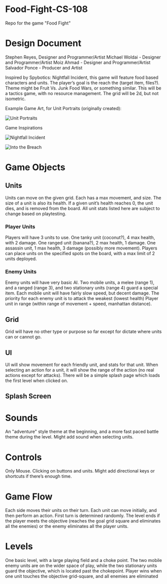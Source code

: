 # Food-Fight-CS-108
Repo for the game "Food Fight"

# Design Document
Stephen Reyes, Designer and Programmer/Artist
Michael Woldai - Designer and Programmer/Artist
Moiz Ahmad - Designer and Programmer/Artist
Salvador Ponce - Producer and Artist 

Inspired by Spybotics: Nightfall Incident, this game will feature food based characters and units. The player’s goal is the reach the (target item, files?). Theme might be Fruit Vs. Junk Food Wars, or something similar. This will be a tactics game, with no resource management. The grid will be 2d, but not isometric.

Example Game Art, for Unit Portraits (originally created):

![Unit Portraits](/Art/example-food.png)

Game Inspirations

![Nightfall Incident](https://static1.squarespace.com/static/579b8aa26b8f5b8f49605c96/5962ca3db11be1777323652c/5962ca3ebf629a39ce07681d/1499646527610/SpyboticsTheNightfallIncident.jpg?format=750w)

![Into the Breach](https://subsetgames.com/img/itb/ITB_ss_1.png)
# Game Objects
## Units
Units can move on the given grid. Each has a max movement, and size. The size of a unit is also its health. If a given unit’s health reaches 0, the unit dies, and is removed from the board. All unit stats listed here are subject to change based on playtesting.

### Player Units
Players will have 3 units to use. One tanky unit (coconut?), 4 max health, with 2 damage. One ranged unit (banana?), 2 max health, 1 damage. One assassin unit, 1 max health, 3 damage (possibly more movement). Players can place units on the specified spots on the board, with a max limit of 2 units deployed.

### Enemy Units
Enemy units will have very basic AI. Two mobile units, a melee (range 1), and a ranged (range 3), and two stationary units (range 4) guard a special item. Each mobile unit will have fairly slow speed, but decent damage. The priority for each enemy unit is to attack the weakest (lowest health) Player unit in range (within range of movement + speed, manhattan distance).

## Grid
Grid will have no other type or purpose so far except for dictate where units can or cannot go.

## UI
UI will show movement for each friendly unit, and stats for that unit. When selecting an action for a unit, it will show the range of the action (no real actions except for attacks). There will be a simple splash page which loads the first level when clicked on. 

## Splash Screen
# Sounds
An "adventure" style theme at the beginning, and a more fast paced battle theme during the level. Might add sound when selecting units.
# Controls
Only Mouse. Clicking on buttons and units. Might add directional keys or shortcuts if there’s enough time.
# Game Flow
Each side moves their units on their turn. Each unit can move initially, and then perform an action. First turn is determined randomly. The level ends if the player meets the objective (reaches the goal grid square and eliminates all the enemies) or the enemy eliminates all the player units.

# Levels
One basic level, with a large playing field and a choke point. The two mobile enemy units are on the wider space of play, while the two stationary units guard the objective, which is located past the chokepoint. Player wins when one unit touches the objective grid-square, and all enemies are eliminated
